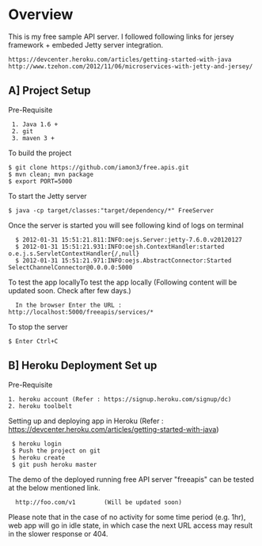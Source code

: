 Overview
========

This is my free sample API server. I followed following links for jersey framework + embeded Jetty server integration.

    https://devcenter.heroku.com/articles/getting-started-with-java
    http://www.tzehon.com/2012/11/06/microservices-with-jetty-and-jersey/


A] Project Setup
----------------

   Pre-Requisite
   
     1. Java 1.6 +
     2. git
     3. maven 3 +
      
   To build the project
   
    $ git clone https://github.com/iamon3/free.apis.git
    $ mvn clean; mvn package
    $ export PORT=5000

   To start the Jetty server
   
    $ java -cp target/classes:"target/dependency/*" FreeServer
   
   Once the server is started you will see following kind of logs on terminal
   
      $ 2012-01-31 15:51:21.811:INFO:oejs.Server:jetty-7.6.0.v20120127
      $ 2012-01-31 15:51:21.931:INFO:oejsh.ContextHandler:started o.e.j.s.ServletContextHandler{/,null}
      $ 2012-01-31 15:51:21.971:INFO:oejs.AbstractConnector:Started SelectChannelConnector@0.0.0.0:5000
      
      
   To test the app locallyTo test the app locally (Following content will be updated soon. Check after few days.)
  
      In the browser Enter the URL : http://localhost:5000/freeapis/services/*
      
      
   To stop the server 
    
    $ Enter Ctrl+C
   

B] Heroku Deployment Set up
---------------------------

  Pre-Requisite
  
    1. heroku account (Refer : https://signup.heroku.com/signup/dc)
    2. heroku toolbelt 
    
  Setting up and deploying app in Heroku (Refer : https://devcenter.heroku.com/articles/getting-started-with-java)
  
     $ heroku login
     $ Push the project on git
     $ heroku create
     $ git push heroku master
     
   The demo of the deployed running free API server "freeapis" can be tested at the below mentioned link. 

      http://foo.com/v1        (Will be updated soon)

   Please note that in the case of no activity for some time period (e.g. 1hr), web app will go in idle state, in which case    the next URL access may result in the slower response or 404. 
